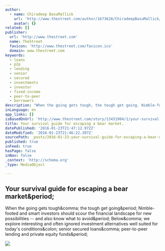 ```yaml
---
author:
  - name: Chiradeep BasuMallick
    url: 'http://www.thestreet.com/author/1673628/ChiradeepBasuMallick/all.html'
    avatar: {}
related: []
publisher:
  url: 'http://www.thestreet.com'
  name: TheStreet
  favicon: 'http://www.thestreet.com/favicon.ico'
  domain: www.thestreet.com
keywords:
  - loans
  - p2p
  - lending
  - senior
  - secured
  - investments
  - investor
  - fixed-income
  - peer-to-peer
  - borrowers
description: "When the going gets tough, the tough get going. Nimble-footed and smart investors should scour the financial landscape for new possibilities -- and also know what to avoid. Below, we explore interesting and often ignored investment alternatives well suited for today's conditions: senior secured loans, peer-to-peer lending and private equity funds."
inLanguage: en
app_links: []
isBasedOnUrl: 'http://www.thestreet.com/story/13431904/1/your-survival-guide-for-escaping-a-bear-market.html'
title: Your survival guide for escaping a bear market.
datePublished: '2016-01-23T21:47:12.972Z'
dateModified: '2016-01-23T21:46:22.307Z'
sourcePath: _posts/2016-01-23-your-survival-guide-for-escaping-a-bear-market.md
published: true
inFeed: true
hasPage: false
inNav: false
_context: 'http://schema.org'
_type: MediaObject

---
```

<article style=""><h1>Your survival guide for escaping a bear market&amp;period;</h1><p>When the going gets tough&amp;comma; the tough get going&amp;period; Nimble-footed and smart investors should scour the financial landscape for new possibilities -- and also know what to avoid&amp;period; Below&amp;comma; we explore interesting and often ignored investment alternatives well suited for today's conditions&amp;colon; senior secured loans&amp;comma; peer-to-peer lending and private equity funds&amp;period;</p><img src="http://s.thestreet.com/files/tsc/v2008/photos/contrib/uploads/beartrap1_600x400.jpg" /></article>